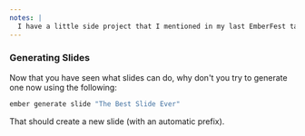 ```yaml
---
notes: |
  I have a little side project that I mentioned in my last EmberFest talk last year. Look at me there, I look so young and well rested 😭 but last year I had the idea that it might be useful to have whole ember app as a single dependency so that an Empress repo could just have markdown in it and essentially that single dependency, rather than being “surrounded” by a host Ember app with all random files in it.
---
```


### Generating Slides

Now that you have seen what slides can do, why don't you try to generate one now using the following:

```bash
ember generate slide "The Best Slide Ever"
```

That should create a new slide (with an automatic prefix).
